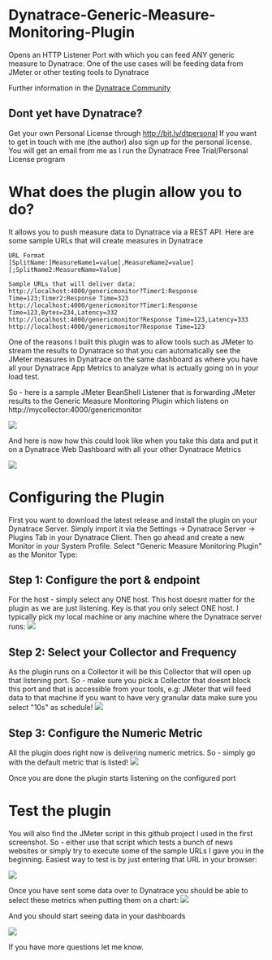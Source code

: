 # Dynatrace-Generic-Measure-Monitoring-Plugin
Opens an HTTP Listener Port with which you can feed ANY generic measure to Dynatrace. One of the use cases will be feeding data from JMeter or other testing tools to Dynatrace

Further information in the [Dynatrace Community](https://community.dynatrace.com/community/display/DL/Generic+Measure+Monitoring+Plugin)

## Dont yet have Dynatrace?
Get your own Personal License through http://bit.ly/dtpersonal 
If you want to get in touch with me (the author) also sign up for the personal license. You will get an email from me as I run the Dynatrace Free Trial/Personal License program

# What does the plugin allow you to do?
It allows you to push measure data to Dynatrace via a REST API. Here are some sample URLs that will create measures in Dynatrace

```
URL Format
[SplitName:]MeasureName1=value[,MeasureName2=value][;SplitName2:MeasureName=Value]

Sample URLs that will deliver data:
http://localhost:4000/genericmonitor?Timer1:Response Time=123;Timer2:Response Time=323
http://localhost:4000/genericmonitor?Timer1:Response Time=123,Bytes=234,Latency=332
http://localhost:4000/genericmonitor?Response Time=123,Latency=333
http://localhost:4000/genericmonitor?Response Time=123
```

One of the reasons I built this plugin was to allow tools such as JMeter to stream the results to Dynatrace so that you can automatically see the JMeter measures in Dynatrace on the same dashboard as where you have all your Dynatrace App Metrics to analyze what is actually going on in your load test. 

So - here is a sample JMeter BeanShell Listener that is forwarding JMeter results to the Generic Measure Monitoring Plugin which listens on http://mycollector:4000/genericmonitor

![](https://github.com/Dynatrace/Dynatrace-Generic-Measure-Monitoring-Plugin/blob/master/images/JMeterSample.png)

And here is now how this could look like when you take this data and put it on a Dynatrace Web Dashboard with all your other Dynatrace Metrics

![](https://github.com/Dynatrace/Dynatrace-Generic-Measure-Monitoring-Plugin/blob/master/images/JMeterDTWebDashboard.png)

# Configuring the Plugin

First you want to download the latest release and install the plugin on your Dynatrace Server. Simply import it via the Settings -> Dynatrace Server -> Plugins Tab in your Dynatrace Client. Then go ahead and create a new Monitor in your System Profile. Select "Generic Measure Monitoring Plugin" as the Monitor Type:

## Step 1: Configure the port & endpoint
For the host - simply select any ONE host. This host doesnt matter for the plugin as we are just listening. Key is that you only select ONE host. I typically pick my local machine or any machine where the Dynatrace server runs:
![](https://github.com/Dynatrace/Dynatrace-Generic-Measure-Monitoring-Plugin/blob/master/images/PluginConfigStep1.png)

## Step 2: Select your Collector and Frequency
As the plugin runs on a Collector it will be this Collector that will open up that listening port. So - make sure you pick a Collector that doesnt block this port and that is accessible from your tools, e.g: JMeter that will feed data to that machine
If you want to have very granular data make sure you select "10s" as schedule!
![](https://github.com/Dynatrace/Dynatrace-Generic-Measure-Monitoring-Plugin/blob/master/images/PluginConfigStep2.png)

## Step 3: Configure the Numeric Metric
All the plugin does right now is delivering numeric metrics. So - simply go with the default metric that is listed!
![](https://github.com/Dynatrace/Dynatrace-Generic-Measure-Monitoring-Plugin/blob/master/images/PluginConfigStep3.png)

Once you are done the plugin starts listening on the configured port

# Test the plugin

You will also find the JMeter script in this github project I used in the first screenshot. So - either use that script which tests a bunch of news websites or simply try to execute some of the sample URLs I gave you in the beginning. Easiest way to test is by just entering that URL in your browser:

![](https://github.com/Dynatrace/Dynatrace-Generic-Measure-Monitoring-Plugin/blob/master/images/TestItViaBrowser.png)

Once you have sent some data over to Dynatrace you should be able to select these metrics when putting them on a chart:
![](https://github.com/Dynatrace/Dynatrace-Generic-Measure-Monitoring-Plugin/blob/master/images/MeasuresInDynatrace.png)

And you should start seeing data in your dashboards

![](https://github.com/Dynatrace/Dynatrace-Generic-Measure-Monitoring-Plugin/blob/master/images/MeasuresInCharts.png)

If you have more questions let me know.
